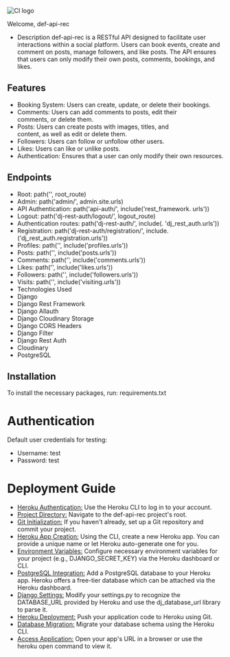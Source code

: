 ![CI logo](https://codeinstitute.s3.amazonaws.com/fullstack/ci_logo_small.png)

Welcome,
 def-api-rec
 - Description
def-api-rec is a RESTful API designed to facilitate user interactions within a social platform. Users can book events, create and comment on posts, manage followers, and like posts. The API ensures that users can only modify their own posts, comments, bookings, and likes.

## Features
 - Booking System: Users can create, update, or delete their 
   bookings.
 - Comments: Users can add comments to posts, edit their  
    comments, or delete them.
 - Posts: Users can create posts with images, titles, and  
    content, as well as edit or delete them.
 - Followers: Users can follow or unfollow other users.
 - Likes: Users can like or unlike posts.
 - Authentication: Ensures that a user can only modify their own 
     resources.
## Endpoints
 - Root: path('', root_route)
 - Admin: path('admin/', admin.site.urls)
 - API Authentication: path('api-auth/', include('rest_framework. 
   urls'))
 - Logout: path('dj-rest-auth/logout/', logout_route)
 - Authentication routes: path('dj-rest-auth/', include(. 
     'dj_rest_auth.urls'))
 - Registration: path('dj-rest-auth/registration/', include. 
    ('dj_rest_auth.registration.urls'))
 - Profiles: path('', include('profiles.urls'))
 - Posts: path('', include('posts.urls'))
 - Comments: path('', include('comments.urls'))
 - Likes: path('', include('likes.urls'))
 - Followers: path('', include('followers.urls'))
 - Visits: path('', include('visiting.urls'))
 - Technologies Used
 - Django
 - Django Rest Framework
 - Django Allauth
 - Django Cloudinary Storage
 - Django CORS Headers
 - Django Filter
 - Django Rest Auth
 - Cloudinary
 - PostgreSQL


## Installation

To install the necessary packages, run:
 requirements.txt


# Authentication
Default user credentials for testing:

- Username: test
- Password: test


# Deployment Guide
- <u>Heroku Authentication:</u> Use the Heroku CLI to log in to your 
   account.
- <u>Project Directory:</u> Navigate to the def-api-rec project's root.
- <u>Git Initialization:</u> If you haven't already, set up a Git repository and commit your project.
- <u>Heroku App Creation:</u> Using the CLI, create a new Heroku app.
You can provide a unique name or let Heroku auto-generate one 
 for you.
- <u>Environment Variables:</u> Configure necessary environment variables for your project (e.g., DJANGO_SECRET_KEY) via the Heroku dashboard or CLI.
- <u>PostgreSQL Integration:</u> Add a PostgreSQL database to your Heroku app. Heroku offers a free-tier database which can be attached via the Heroku dashboard.
- <u>Django Settings:</u> Modify your settings.py to recognize the DATABASE_URL provided by Heroku and use the dj_database_url library to parse it.
- <u>Heroku Deployment:</u> Push your application code to Heroku using Git.
- <u>Database Migration:</u> Migrate your database schema using the Heroku CLI.
- <u>Access Application:</u> Open your app's URL in a browser or use the heroku open command to view it.